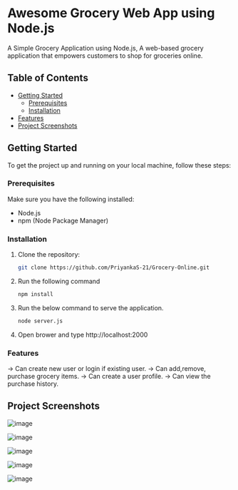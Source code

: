
# Awesome Grocery Web App using Node.js

A Simple Grocery Application using Node.js, A web-based grocery application that empowers customers to shop for groceries online.

## Table of Contents

- [Getting Started](#getting-started)
  - [Prerequisites](#prerequisites)
  - [Installation](#installation)
- [Features](#features)
- [Project Screenshots](#project-screenshots)

## Getting Started

To get the project up and running on your local machine, follow these steps:

### Prerequisites

Make sure you have the following installed:

- Node.js
- npm (Node Package Manager)

### Installation

1. Clone the repository:

   ```bash
   git clone https://github.com/PriyankaS-21/Grocery-Online.git

2. Run the following command
   
    ```bash
   npm install

3. Run the below command to serve the application.

    ```bash
   node server.js
4. Open brower and type http://localhost:2000

### Features
-> Can create new user or login if existing user.
-> Can add,remove, purchase grocery items.
-> Can create a user profile.
-> Can view the purchase history.

## Project Screenshots
![image](https://github.com/PriyankaS-21/Grocery-Online/assets/99332696/69fa51a1-9340-476a-89a1-45bd252017ff)

![image](https://github.com/PriyankaS-21/Grocery-Online/assets/99332696/49cfcb34-7520-473c-81a8-45def9d0b811)

![image](https://github.com/PriyankaS-21/Grocery-Online/assets/99332696/a198088d-77cc-4c2b-98f1-5d6c2764929c)

![image](https://github.com/PriyankaS-21/Grocery-Online/assets/99332696/85eb863e-5bef-445a-bd58-1dcf1d5c3980)

![image](https://github.com/PriyankaS-21/Grocery-Online/assets/99332696/a8ecabdc-71fb-4542-8bcd-6a39c2bf6b78)

